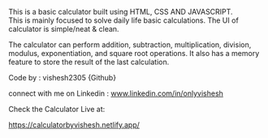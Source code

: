 This is a basic calculator built using HTML, CSS AND JAVASCRIPT.    
This is mainly focused to solve daily life basic calculations. 
The UI of calculator is simple/neat & clean.

The calculator can perform addition, subtraction, multiplication, division, modulus, exponentiation, and square root
operations. It also has a memory feature to store the result of the last calculation.

Code by : vishesh2305 {Github}

connect with me on Linkedin :
www.linkedin.com/in/onlyvishesh


 Check the Calculator Live at:

 https://calculatorbyvishesh.netlify.app/

